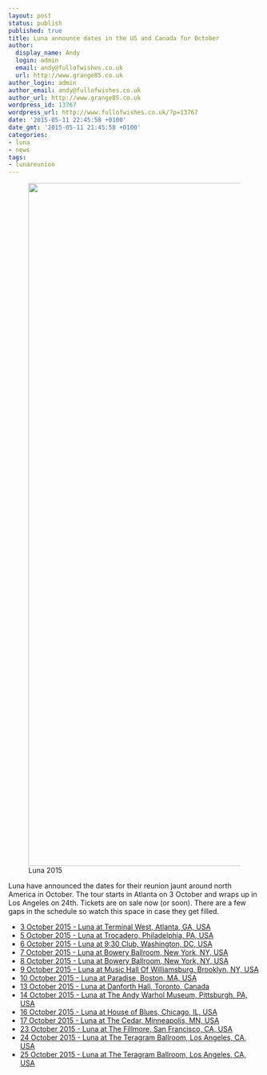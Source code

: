```yaml
---
layout: post
status: publish
published: true
title: Luna announce dates in the US and Canada for October
author:
  display_name: Andy
  login: admin
  email: andy@fullofwishes.co.uk
  url: http://www.grange85.co.uk
author_login: admin
author_email: andy@fullofwishes.co.uk
author_url: http://www.grange85.co.uk
wordpress_id: 13767
wordpress_url: http://www.fullofwishes.co.uk/?p=13767
date: '2015-05-11 22:45:58 +0100'
date_gmt: '2015-05-11 21:45:58 +0100'
categories:
- luna
- news
tags:
- lunareunion
---
```

<p><figure class="caption aligncenter"><img src="http://media.fullofwishes.co.uk/02-luna/pictures/luna-promo-2015-a.jpg" width="2048" height="1364" class /><figcaption class="caption-text"> Luna 2015</figcaption></figure>
Luna have announced the dates for their reunion jaunt around north America in October. The tour starts in Atlanta on 3 October and wraps up in Los Angeles on 24th. Tickets are on sale now (or soon). There are a few gaps in the schedule so watch this space in case they get filled.</p>
<ul>
<li><a href="/database/show/2015-10-03-luna-terminal-west-atlanta-ga-usa/">3 October 2015 - Luna at Terminal West, Atlanta, GA, USA</a></li>
<li><a href="/database/show/2015-10-05-luna-trocadero-philadelphia-pa-usa/">5 October 2015 - Luna at Trocadero, Philadelphia, PA, USA</a></li>
<li><a href="/database/show/2015-10-06-luna-930-club-washington-dc-usa/">6 October 2015 - Luna at 9:30 Club, Washington, DC, USA</a></li>
<li><a href="/database/show/2015-10-07-luna-bowery-ballroom-new-york-ny-usa/">7 October 2015 - Luna at Bowery Ballroom, New York, NY, USA</a></li>
<li><a href="/database/show/2015-10-08-luna-bowery-ballroom-new-york-ny-usa/">8 October 2015 - Luna at Bowery Ballroom, New York, NY, USA</a></li>
<li><a href="/database/show/2015-10-09-luna-music-hall-of-williamsburg-brooklyn-ny-usa/">9 October 2015 - Luna at Music Hall Of Williamsburg, Brooklyn, NY, USA</a></li>
<li><a href="/database/show/2015-10-10-luna-paradise-boston-ma-usa/">10 October 2015 - Luna at Paradise, Boston, MA, USA</a></li>
<li><a href="/database/show/2015-10-13-luna-danforth-hall-toronto-canada/">13 October 2015 - Luna at Danforth Hall, Toronto, Canada</a></li>
<li><a href="/database/show/2015-10-14-luna-the-andy-warhol-museum-pittsburgh-pa-usa/">14 October 2015 - Luna at The Andy Warhol Museum, Pittsburgh, PA, USA</a></li>
<li><a href="/database/show/2015-10-16-luna-house-of-blues-chicago-il-usa/">16 October 2015 - Luna at House of Blues, Chicago, IL, USA</a></li>
<li><a href="/database/show/2015-10-17-luna-the-cedar-minneapolis-mn-usa/">17 October 2015 - Luna at The Cedar, Minneapolis, MN, USA</a></li>
<li><a href="/database/show/2015-10-23-luna-the-fillmore-san-francisco-ca-usa/">23 October 2015 - Luna at The Fillmore, San Francisco, CA, USA</a></li>
<li><a href="/database/show/2015-10-24-luna-the-teragram-ballroom-los-angeles-ca-usa/">24 October 2015 - Luna at The Teragram Ballroom, Los Angeles, CA, USA</a></li>
<li><a href="/database/show/2015-10-25-luna-the-teragram-ballroom-los-angeles-ca-usa/">25 October 2015 - Luna at The Teragram Ballroom, Los Angeles, CA, USA</a></li>
</ul>

